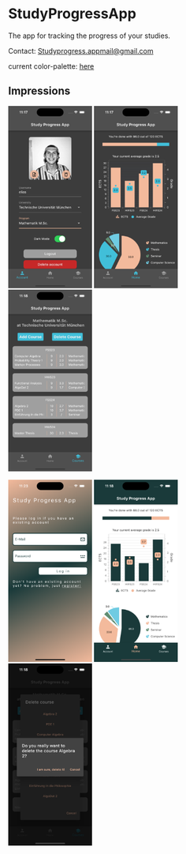 # StudyProgressApp

The app for tracking the progress of your studies.

Contact: Studyprogress.appmail@gmail.com

current color-palette: <a href="https://coolors.co/1a3a3a-f3ba9c-41bfd9">here</a> 

## Impressions

<p float="left">
  <img src="https://github.com/EliasReutelsterz/spa/blob/main/readme_images/account_dark.png" width="170" alt="Account"/>
  <img src="https://github.com/EliasReutelsterz/spa/blob/main/readme_images/home_dark.png" width="170" alt="Home"/>
  <img src="https://github.com/EliasReutelsterz/spa/blob/main/readme_images/courses_dark.png" width="170" alt="Courses"/>
</p>

<p float="left">
  <img src="https://github.com/EliasReutelsterz/spa/blob/main/readme_images/login_bright.png" width="170" alt="Account"/>
  <img src="https://github.com/EliasReutelsterz/spa/blob/main/readme_images/home_bright.png" width="170" alt="Home"/>
  <img src="https://github.com/EliasReutelsterz/spa/blob/main/readme_images/delete_course_dark.png" width="170" alt="Courses"/>
</p>